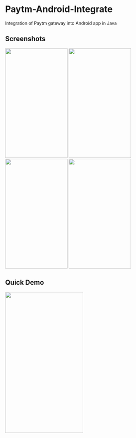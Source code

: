 # Paytm-Android-Integrate

Integration of Paytm gateway into Android app in Java

## Screenshots

<img src="https://user-images.githubusercontent.com/47057254/75008465-1dd0a380-549e-11ea-8541-635822fd54ce.jpg" width="200" height="350">   <img src="https://user-images.githubusercontent.com/47057254/75008459-1b6e4980-549e-11ea-90d7-2a71aeab66fb.jpg" width="200" height="350">   <img src="https://user-images.githubusercontent.com/47057254/75008463-1d380d00-549e-11ea-84c8-11cc63691475.jpg" width="200" height="350">  <img src="https://user-images.githubusercontent.com/47057254/75008467-1e693a00-549e-11ea-93e9-e94ca9950e5e.jpg" width="200" height="350">

## Quick Demo

<img src="https://user-images.githubusercontent.com/47057254/75008587-7142f180-549e-11ea-8268-3a0dc30d4997.gif" width="250" height="450"> 
